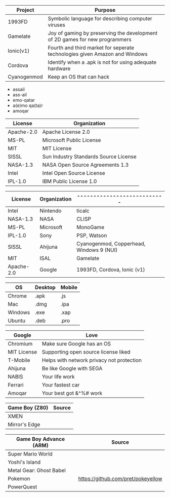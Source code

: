 Project     | Purpose 
------------|----------------------------------------------------------------------------
1993FD      | Symbolic language for describing computer viruses
Gamelate    | Joy of gaming by preserving the development of 2D games for new programmers
Ionic(v1)   | Fourth and third market for seperate technologies given Amazon and Windows
Cordova     | Identify when a .apk is not for using adequate hardware
Cyanogenmod | Keep an OS that can hack

* assail
* ass-ail
* emo-qatar
* a(e)mo qa(ta)r
* amoqar

License   | Organization
----------|-------------------------------------
Apache-2.0| Apache License 2.0
MS-PL     | Microsoft Public License
MIT       | MIT License
SISSL     | Sun Industry Standards Source License
NASA-1.3  | NASA Open Source Agreements 1.3
Intel     | Intel Open Source License
IPL-1.0   | IBM Public License 1.0

License   | Organization   | ---------------------------
----------|----------------|-----------------------------
Intel     | Nintendo       | ticalc
NASA-1.3  | NASA           | CLISP
MS-PL     | Microsoft      | MonoGame
IPL-1.0   | Sony           | PSP, Watson
SISSL     | Ahijuna        | Cyanogenmod, Copperhead, Windows 9 (NUI)
MIT       | ISAL           | Gamelate
Apache-2.0| Google         | 1993FD, Cordova, Ionic (v1)

OS      | Desktop | Mobile
--------|---------|--------
Chrome  | .apk    | .js
Mac     | .dmg    | .ipa
Windows | .exe    | .xap
Ubuntu  | .deb    | .pro

Google      | Love
------------|------------------------------------------
Chromium    | Make sure Google has an OS
MIT License | Supporting open source license liked
T-Mobile    | Helps with network privacy not protection
Ahijuna     | Be like Google with SEGA
NABIS       | Your life work
Ferrari     | Your fastest car
Amoqar      | Your best got &^%# work

Game Boy (Z80)           | Source
-------------------------|-------- 
XMEN                     | 
Mirror's Edge            |

Game Boy Advance (ARM)   | Source 
-------------------------|--------
Super Mario World        |
Yoshi's Island           |
Metal Gear: Ghost Babel  | 
Pokemon                  | https://github.com/pret/pokeyellow
PowerQuest               |
